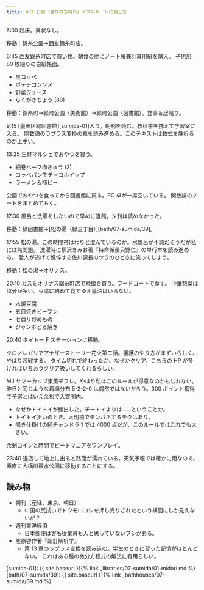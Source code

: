 ```yaml
---
title: 453 日目（曇りのち晴れ）デフレルールに親しむ
---
```


6:00 起床。異状なし。

移動：錦糸公園→西友錦糸町店。

6:45 西友錦糸町店で買い物。朝食の他にノート帳兼計算用紙を購入。
子供用 80 枚綴りの白紙帳面。

* 黒コッペ
* ポテチコンソメ
* 野菜ジュース
* らくがきちょう (80)

移動：錦糸町→緑町公園（美術館）→緑町公園（図書館）。食事＆居眠り。

9:15 [墨田区緑図書館][sumida-01]入り。朝刊を読む。教科書を携えて学習室に入る。
関数論のラプラス変換の章を読み進める。このテキストは数式を端折るのが上手い。

13:25 生鮮マルシェでおやつを買う。

* 細巻ハーフ梅きゅう (2)
* コッペパン生チョコホイップ
* ラーメン＆柿ピー

公園でおやつを食ってから図書館に戻る。PC 卓が一席空いている。
関数論のノートをまとめておく。

17:30 風呂と洗濯をしたいので早めに退館。夕刊は読めなかった。

移動：緑図書館→[松の湯（緑三丁目）][bath/07-sumida/39]。

17:55 松の湯。この時間帯はわりと混んでいるのか。水風呂が不調だそうだが私には無問題。
洗濯時に柳沢きみお著『特命係長只野仁』の単行本を読み進める。
愛人が逃げて憔悴する佐川課長のツラのひどさに笑ってしまう。

移動：松の湯→オリナス。

20:10 カスミオリナス錦糸町店で晩飯を買う。フードコートで食す。
中華惣菜は塩分が多い。豆腐に絡めて食すゆえ醤油はいらない。

* 木綿豆腐
* 五目焼きビーフン
* セロリ炒めもの
* ジャンボどら焼き

20:40 タイトー F ステーションに移動。

クロノレガリアアナザーストーリー花火第二話。援護のやり方がまずいらしく、やはり苦戦する。
タイム切れで終わったが、なぜかクリア。こちらの HP が多ければいちおうクリア扱いしてくれるらしい。

MJ サマーカップ東風デフレ。やはり私はこのルールが得意なのかもしれない。
昨日と同じような着順分布 5-2-2-0 は偶然ではないだろう。300 ポイント獲得で予選とはいえ余裕で入賞圏内。

* なぜかトイトイが頻出した。チートイよりは……ということか。
* トイトイ狙いのとき、大明槓でテンパネするテクはあり。
* 鳴き仕掛けの純チャンドラ 1 では 4000 点だが、このルールではこれでも大きい。

余剰コインと時間でビートマニアをワンプレイ。

23:40 退店して地上に出ると路面が濡れている。天気予報では確かに雨なので、素直に大横川親水公園に移動することにする。

## 読み物

* 朝刊（産経、東京、朝日）
  * 中国の尻拭いでトウモロコシを押し売りされたという構図にしか見えないが？
* 週刊東洋経済
  * 日本郵便は客も従業員も人と思っていないフシがある。
* 熊原啓作著『新訂解析学』
  * 第 13 章のラプラス変換を読み込む。学生のときに習った記憶がほとんどない。
    これはある種の微分方程式の解法に有用らしい。

[sumida-01]: {{ site.baseurl }}{% link _libraries/07-sumida/01-midori.md %}
[bath/07-sumida/39]: {{ site.baseurl }}{% link _bathhouses/07-sumida/39.md %}
